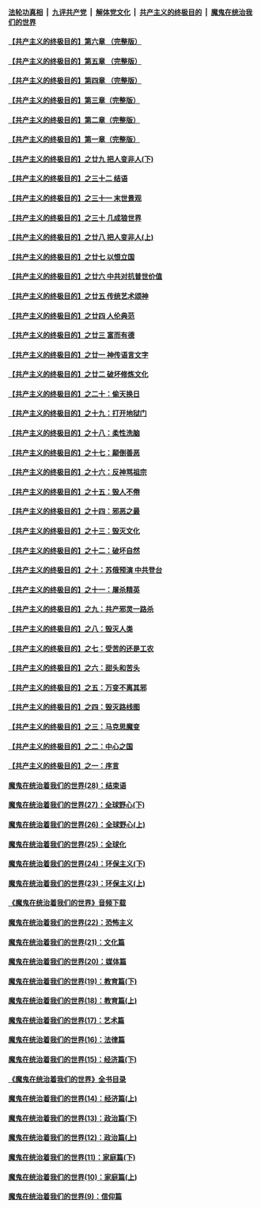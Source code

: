 ####  [法轮功真相](../../../../basic/blob/master/README.md?t=07101702) &nbsp;|&nbsp; [九评共产党](../../../../9ping.md/blob/master/README.md?t=07101702) &nbsp;|&nbsp; [解体党文化](../../../../jtdwh.md/blob/master/README.md?t=07101702)  &nbsp;|&nbsp; [共产主义的终极目的](../../../../gczydzjmd.md/blob/master/README.md?t=07101702) &nbsp;|&nbsp; [魔鬼在统治我们的世界](../../../../mgztzwmdsj.md/blob/master/README.md?t=07101702) 

#### [【共产主义的终极目的】第六章 （完整版）](../pages/nsc422/n11428913.md?t=07101702) 

#### [【共产主义的终极目的】第五章 （完整版）](../pages/nsc422/n11428912.md?t=07101702) 

#### [【共产主义的终极目的】第四章 （完整版）](../pages/nsc422/n11428907.md?t=07101702) 

#### [【共产主义的终极目的】第三章（完整版）](../pages/nsc422/n11428848.md?t=07101702) 

#### [【共产主义的终极目的】第二章（完整版）](../pages/nsc422/n11428831.md?t=07101702) 

#### [【共产主义的终极目的】第一章（完整版）](../pages/nsc422/n11417651.md?t=07101702) 

#### [【共产主义的终极目的】之廿九 把人变非人(下)](../pages/nsc422/n11344140.md?t=07101702) 

#### [【共产主义的终极目的】之三十二 结语](../pages/nsc422/n11360535.md?t=07101702) 

#### [【共产主义的终极目的】之三十一 末世景观](../pages/nsc422/n11351129.md?t=07101702) 

#### [【共产主义的终极目的】之三十 几成狼世界](../pages/nsc422/n11348280.md?t=07101702) 

#### [【共产主义的终极目的】之廿八 把人变非人(上)](../pages/nsc422/n11340492.md?t=07101702) 

#### [【共产主义的终极目的】之廿七 以恨立国](../pages/nsc422/n11336944.md?t=07101702) 

#### [【共产主义的终极目的】之廿六 中共对抗普世价值](../pages/nsc422/n11324785.md?t=07101702) 

#### [【共产主义的终极目的】之廿五 传统艺术颂神](../pages/nsc422/n11296396.md?t=07101702) 

#### [【共产主义的终极目的】之廿四 人伦典范](../pages/nsc422/n11296397.md?t=07101702) 

#### [【共产主义的终极目的】之廿三 富而有德](../pages/nsc422/n11283598.md?t=07101702) 

#### [【共产主义的终极目的】之廿一 神传语言文字](../pages/nsc422/n11263265.md?t=07101702) 

#### [【共产主义的终极目的】之廿二 破坏修炼文化](../pages/nsc422/n11245728.md?t=07101702) 

#### [【共产主义的终极目的】之二十：偷天换日](../pages/nsc422/n11238846.md?t=07101702) 

#### [【共产主义的终极目的】之十九：打开地狱门](../pages/nsc422/n11206376.md?t=07101702) 

#### [【共产主义的终极目的】之十八：柔性洗脑](../pages/nsc422/n11199994.md?t=07101702) 

#### [【共产主义的终极目的】之十七：颠倒善恶](../pages/nsc422/n11179782.md?t=07101702) 

#### [【共产主义的终极目的】之十六：反神骂祖宗](../pages/nsc422/n11166798.md?t=07101702) 

#### [【共产主义的终极目的】之十五：毁人不倦](../pages/nsc422/n11166792.md?t=07101702) 

#### [【共产主义的终极目的】之十四：邪恶之最](../pages/nsc422/n11150249.md?t=07101702) 

#### [【共产主义的终极目的】之十三：毁灭文化](../pages/nsc422/n11135227.md?t=07101702) 

#### [【共产主义的终极目的】之十二：破坏自然](../pages/nsc422/n11135214.md?t=07101702) 

#### [【共产主义的终极目的】之十：苏俄预演 中共登台](../pages/nsc422/n11118424.md?t=07101702) 

#### [【共产主义的终极目的】之十一：屠杀精英](../pages/nsc422/n11118442.md?t=07101702) 

#### [【共产主义的终极目的】之九：共产邪灵一路杀](../pages/nsc422/n11114139.md?t=07101702) 

#### [【共产主义的终极目的】之八：毁灭人类](../pages/nsc422/n11108503.md?t=07101702) 

#### [【共产主义的终极目的】之七：受苦的还是工农](../pages/nsc422/n11101809.md?t=07101702) 

#### [【共产主义的终极目的】之六：甜头和苦头](../pages/nsc422/n11096971.md?t=07101702) 

#### [【共产主义的终极目的】之五：万变不离其邪](../pages/nsc422/n11091285.md?t=07101702) 

#### [【共产主义的终极目的】之四：毁灭路线图](../pages/nsc422/n11086284.md?t=07101702) 

#### [【共产主义的终极目的】之三：马克思魔变](../pages/nsc422/n11061941.md?t=07101702) 

#### [【共产主义的终极目的】之二：中心之国](../pages/nsc422/n11047728.md?t=07101702) 

#### [【共产主义的终极目的】之一：序言](../pages/nsc422/n11086077.md?t=07101702) 

#### [魔鬼在统治着我们的世界(28)：结束语](../pages/nsc422/n10936246.md?t=07101702) 

#### [魔鬼在统治着我们的世界(27)：全球野心(下)](../pages/nsc422/n10928319.md?t=07101702) 

#### [魔鬼在统治着我们的世界(26)：全球野心(上)](../pages/nsc422/n10900318.md?t=07101702) 

#### [魔鬼在统治着我们的世界(25)：全球化](../pages/nsc422/n10788205.md?t=07101702) 

#### [魔鬼在统治着我们的世界(24)：环保主义(下)](../pages/nsc422/n10695307.md?t=07101702) 

#### [魔鬼在统治着我们的世界(23)：环保主义(上)](../pages/nsc422/n10688613.md?t=07101702) 

#### [《魔鬼在统治着我们的世界》音频下载](../pages/nsc422/n10635553.md?t=07101702) 

#### [魔鬼在统治着我们的世界(22)：恐怖主义](../pages/nsc422/n10614727.md?t=07101702) 

#### [魔鬼在统治着我们的世界(21)：文化篇](../pages/nsc422/n10597706.md?t=07101702) 

#### [魔鬼在统治着我们的世界(20)：媒体篇](../pages/nsc422/n10586579.md?t=07101702) 

#### [魔鬼在统治着我们的世界(19)：教育篇(下)](../pages/nsc422/n10564808.md?t=07101702) 

#### [魔鬼在统治着我们的世界(18)：教育篇(上)](../pages/nsc422/n10526970.md?t=07101702) 

#### [魔鬼在统治着我们的世界(17)：艺术篇](../pages/nsc422/n10499093.md?t=07101702) 

#### [魔鬼在统治着我们的世界(16)：法律篇](../pages/nsc422/n10485969.md?t=07101702) 

#### [魔鬼在统治着我们的世界(15)：经济篇(下)](../pages/nsc422/n10469975.md?t=07101702) 

#### [《魔鬼在统治着我们的世界》全书目录](../pages/nsc422/n10464261.md?t=07101702) 

#### [魔鬼在统治着我们的世界(14)：经济篇(上)](../pages/nsc422/n10457370.md?t=07101702) 

#### [魔鬼在统治着我们的世界(13)：政治篇(下)](../pages/nsc422/n10448270.md?t=07101702) 

#### [魔鬼在统治着我们的世界(12)：政治篇(上)](../pages/nsc422/n10444576.md?t=07101702) 

#### [魔鬼在统治着我们的世界(11)：家庭篇(下)](../pages/nsc422/n10440961.md?t=07101702) 

#### [魔鬼在统治着我们的世界(10)：家庭篇(上)](../pages/nsc422/n10435448.md?t=07101702) 

#### [魔鬼在统治着我们的世界(9)：信仰篇](../pages/nsc422/n10432159.md?t=07101702) 

